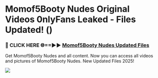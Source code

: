 # Momof5Booty Nudes Original Videos 0nlyFans Leaked - Files Updated! ()

<h3>🔴 CLICK HERE 🌐==►► <a href="https://tinyurl.com/2p9ay9w9" rel="nofollow">Momof5Booty Nudes Updated Files</a></h3>

Get Momof5Booty Nudes and all content. Now you can access all videos and pictures of Momof5Booty Nudes. New Updated Files 2025!

[![](https://i.imgur.com/KQgVmj3.gif)](https://tinyurl.com/2p9ay9w9)
